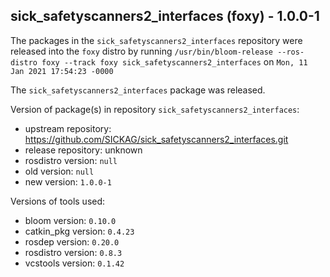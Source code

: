 ## sick_safetyscanners2_interfaces (foxy) - 1.0.0-1

The packages in the `sick_safetyscanners2_interfaces` repository were released into the `foxy` distro by running `/usr/bin/bloom-release --ros-distro foxy --track foxy sick_safetyscanners2_interfaces` on `Mon, 11 Jan 2021 17:54:23 -0000`

The `sick_safetyscanners2_interfaces` package was released.

Version of package(s) in repository `sick_safetyscanners2_interfaces`:

- upstream repository: https://github.com/SICKAG/sick_safetyscanners2_interfaces.git
- release repository: unknown
- rosdistro version: `null`
- old version: `null`
- new version: `1.0.0-1`

Versions of tools used:

- bloom version: `0.10.0`
- catkin_pkg version: `0.4.23`
- rosdep version: `0.20.0`
- rosdistro version: `0.8.3`
- vcstools version: `0.1.42`


